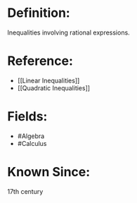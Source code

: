 

# Definition:
Inequalities involving rational expressions.

# Reference:
- [[Linear Inequalities]]
- [[Quadratic Inequalities]]

# Fields: 
- #Algebra
- #Calculus

# Known Since:
17th century

